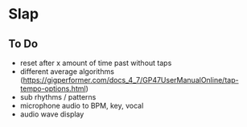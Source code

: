 # Slap

## To Do

- reset after x amount of time past without taps
- different average algorithms (https://gigperformer.com/docs_4_7/GP47UserManualOnline/tap-tempo-options.html)
- sub rhythms / patterns
- microphone audio to BPM, key, vocal
- audio wave display

